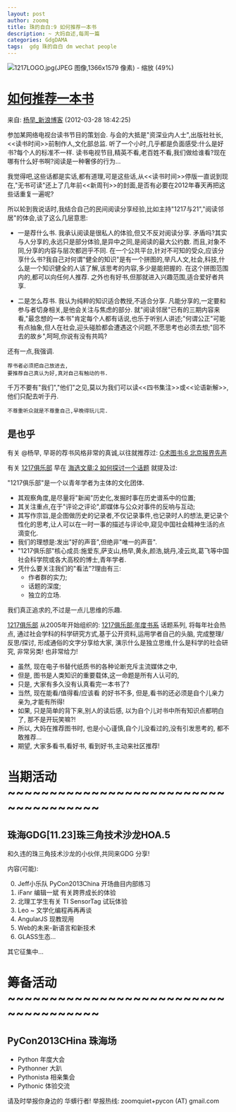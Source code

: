 ```yaml
---
layout: post
author: zoomq
title: 珠的自白:9 如何推荐一本书
description: ~ 大妈自述,每周一篇
categories: GdgDAMA
tags:  gdg 珠的自白 dm wechat people
---
```




![1217LOGO.jpg(JPEG 图像,1366x1579 像素) - 缩放 (49%)](http://zoomq.qiniudn.com/ReadNeighbor/1217LOGO.jpg)

# [如何推荐一本书](http://blog.sina.com.cn/s/blog_473a207f010109zj.html#bsh-24-307385198)

来自: [杨早_新浪博客](http://blog.sina.com.cn/s/blog_473a207f010109zj.html#bsh-24-307385198)    (2012-03-28 18:42:25)

参加某网络电视台读书节目的策划会. 与会的大抵是"资深业内人士",出版社社长,<<读书时间>>前制作人,文化部总监. 听了一个小时,几乎都是负面感受:什么是好书?每个人的标准不一样. 读书电视节目,精英不看,老百姓不看,我们做给谁看?现在哪有什么好书啊?阅读是一种奢侈的行为... 

我觉得吧,这些话都是实话,都有道理,可是这些话,从<<读书时间>>停版一直说到现在,"无书可读"还上了几年前<<新周刊>>的封面,是否有必要在2012年春天再把这些话重复一遍呢?

<!--more-->

所以轮到我说话时,我结合自己的民间阅读分享经验,比如主持"1217与21","阅读邻居"的体会,谈了这么几层意思:

- 一是荐什么书. 我承认阅读是很私人的体验,但又不反对阅读分享. 矛盾吗?其实与人分享的,永远只是部分体验,是异中之同,是阅读的最大公约数. 而且,对象不同,分享的内容与层次都迥乎不同. 在一个公共平台,针对不可知的受众,应该分享什么书?我自己对何谓"健全的知识"是有一个拼图的,举凡人文,社会,科技,什么是一个知识健全的人该了解,该思考的内容,多少是能把握的. 在这个拼图范围内的,都可以向任何人推荐. 之外也有好书,但那就进入兴趣范围,适合爱好者共享. 

- 二是怎么荐书. 我认为纯粹的知识适合教授,不适合分享. 凡能分享的,一定要和参与者切身相关,是他会关注与焦虑的部分. 就"阅读邻居"已有的三期内容来看,"最念想的一本书"肯定每个人都有话说,也乐于听别人讲述;"何谓公正"可能有点抽象,但人在社会,迎头碰脸都会遭遇这个问题,不愿思考也必须去想;"回不去的故乡",呵呵,你说有没有共鸣?

还有一点,我强调. 

    荐书者必须把自己放进去,
    要推荐自己真认为好,真对自己有触动的书. 

千万不要有"我们","他们"之见,莫以为我们可以读<<四书集注>>或<<论语新解>>,他们只配去听于丹. 

`不尊重听众就是不尊重自己,早晚得玩儿完. `


## 是也乎

有关 @杨早, 早哥的荐书风格非常的真诚,以往就推荐过:
[G术图书:6 北京报界先声](http://zhgdg.gitcafe.com/2013-10/gb6-jinghua/)

有关
[1217俱乐部](http://culture.people.com.cn/GB/70806/108892/108896/6549351.html)
早在 
[海选文章:2 如何探讨一个话题](http://zhgdg.gitcafe.com/2013-08/hd2-how2discuss/)
就提及过:

"1217俱乐部"是一个以青年学者为主体的文化团体. 
- 其观察角度,是尽量将"新闻"历史化,发掘时事在历史谱系中的位置;
- 其关注重点,在于"评论之评论",即媒体与公众对事件的反响与互动;
- 其写作宗旨,是企图做历史的记录者,不仅记录事件,也记录时人的想法,更记录个性化的思考,让人可以在一时一事的描述与评论中,窥见中国社会精神生活的点滴变化. 
- 我们的理想是:发出"好的声音",但绝非"唯一的声音". 
- "1217俱乐部"核心成员:施爱东,萨支山,杨早,黄永,颜浩,姚丹,凌云岚,葛飞等中国社会科学院或各大高校的博士,青年学者. 
- 凭什么要关注我们的"看法"?理由有三:
    - 作者群的实力;
    - 话题的深度;
    - 独立的立场. 

我们真正追求的,不过是一点儿思维的乐趣. 

[1217俱乐部](http://culture.people.com.cn/GB/70806/108892/108896/6549351.html)
从2005年开始组织的: 
[1217俱乐部·年度书系](http://book.douban.com/series/13078)
话题系列, 将每年社会热点, 通过社会学科的科学研究方式,基于公开资料,运用学者自己的头脑,
完成整理/反思/探讨, 形成通俗的文字分享给大家, 演示什么是独立思维,什么是科学的社会研究,
非常另类! 也非常给力!

- 虽然, 现在电子书替代纸质书的各种论断充斥主流媒体之中,
- 但是, 图书是人类知识的重要载体,这一命题是所有人认可的,
- 只是, 大家有多久没有认真看完一本书了?
- 当然, 现在能看/值得看/应该看 的好书不多, 但是,看书的还必须是自个儿亲力亲为,才能有所得!
- 如果, 只是简单的背下来,别人的读后感, 以为自个儿对书中所有知识点都明白了, 那不是开玩笑嘛?!
- 所以, 大妈在推荐图书时, 也是小心谨慎,自个儿没看过的,没有引发思考的, 都不敢推荐...
- 期望, 大家多看书,看好书, 看到好书,主动来社区推荐!




# 当期活动 ~~~~~~~~~~~~~~~~~~~~~~~~~~~~~~~~~~~~~

## 珠海GDG[11.23]珠三角技术沙龙HOA.5

和久违的珠三角技术沙龙的小伙伴,共同来GDG 分享!

内容(可能):

0. Jeff小乐队 PyCon2013China 开场曲目内部练习
1. iFanr 编辑一斌 有关跨界成长的体验
2. 北理工学生有关 TI SensorTag 试玩体验
3. Leo ~ 文学化编程再再再谈
4. AngularJS 现教现用
5. Web的未来-新语言和新技术
6. GLASS生态...

其它征集中...



# 筹备活动 ~~~~~~~~~~~~~~~~~~~~~~~~~~~~~~~~~~~~~

## PyCon2013CHina 珠海场

- Python 年度大会
- Pythonner 大趴
- Pythonista 相亲集会
- Pythonic 体验交流

请及时举报你身边的 华蠎行者!
举报热线: zoomquiet+pycon (AT) gmail.com



